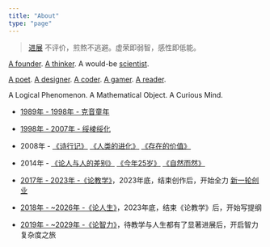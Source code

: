 ```yaml
---
title: "About"
type: "page"
---
```


> [进展](/weeks) 不评价，煎熬不逃避。虚荣即弱智，感性即低能。

[A founder](../edu). [A thinker](../life). A would-be [scientist](../ai).

[A poet](../poems). [A designer](../design). [A coder](../cs). [A gamer](../games). [A reader](../books).

A Logical Phenomenon. A Mathematical Object. A Curious Mind. 

- [1989年 - 1998年 - 克音童年](../keyin)

- [1998年 - 2007年 - 绥棱绥化](../sui)

- 2008年 - [《诗行记》](../tripasapoet/) [《人类的进化》](../humanevolution/) [《存在的价值》](../valueofliving/)

- 2014年 - [《论人与人的差别》](../diff/) [《今年25岁》](../25/) [《自然而然》](../naturally/)

- [2017年 - 2023年 -《论教学》](../edu/)，2023年底，结束创作后，开始全力 [新一轮创业](../a23)

- [2018年 - ~2026年 -《论人生》](../life/)，2023年底，结束《论教学》后，开始写提纲

- [2019年 - ~2029年 -《论智力》](../ai/)，待教学与人生都有了显著进展后，开启智力复杂度之旅





